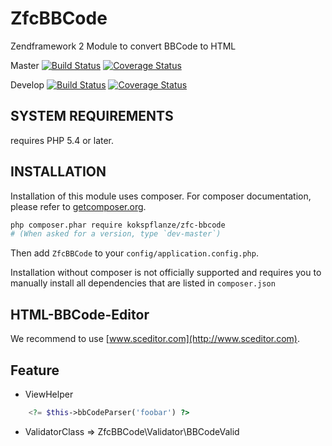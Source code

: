 # ZfcBBCode
Zendframework 2 Module to convert BBCode to HTML

Master
[![Build Status](https://travis-ci.org/kokspflanze/ZfcBBCode.svg?branch=master)](https://travis-ci.org/kokspflanze/ZfcBBCode?branch=master)
[![Coverage Status](https://coveralls.io/repos/kokspflanze/ZfcBBCode/badge.svg?branch=master)](https://coveralls.io/r/kokspflanze/ZfcBBCode?branch=master)

Develop
[![Build Status](https://travis-ci.org/kokspflanze/ZfcBBCode.svg?branch=develop)](https://travis-ci.org/kokspflanze/ZfcBBCode?branch=develop)
[![Coverage Status](https://coveralls.io/repos/kokspflanze/ZfcBBCode/badge.svg?branch=develop)](https://coveralls.io/r/kokspflanze/ZfcBBCode?branch=develop)

## SYSTEM REQUIREMENTS

requires PHP 5.4 or later.

## INSTALLATION

Installation of this module uses composer. For composer documentation, please refer to
[getcomposer.org](http://getcomposer.org/).

```sh
php composer.phar require kokspflanze/zfc-bbcode
# (When asked for a version, type `dev-master`)
```

Then add `ZfcBBCode` to your `config/application.config.php`.

Installation without composer is not officially supported and requires you to manually install all dependencies
that are listed in `composer.json`

## HTML-BBCode-Editor

We recommend to use [www.sceditor.com](http://www.sceditor.com).

## Feature

- ViewHelper

```php
	<?= $this->bbCodeParser('foobar') ?>
```

- ValidatorClass => ZfcBBCode\Validator\BBCodeValid 